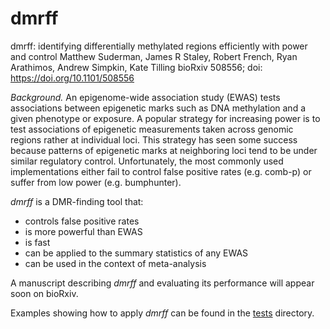 # dmrff

dmrff: identifying differentially methylated regions efficiently with power and control
Matthew Suderman, James R Staley, Robert French, Ryan Arathimos, Andrew Simpkin, Kate Tilling
bioRxiv 508556; doi: https://doi.org/10.1101/508556

*Background.* An epigenome-wide association study (EWAS) tests associations between epigenetic marks
such as DNA methylation and a given phenotype or exposure.
A popular strategy for increasing power is to test associations of epigenetic measurements taken
across genomic regions rather at individual loci.
This strategy has seen some success because patterns of epigenetic marks at neighboring loci
tend to be under similar regulatory control.
Unfortunately, the most commonly used implementations either fail to control
false positive rates (e.g. comb-p) or suffer from low power (e.g. bumphunter).

*dmrff* is a DMR-finding tool that:
- controls false positive rates
- is more powerful than EWAS
- is fast
- can be applied to the summary statistics of any EWAS
- can be used in the context of meta-analysis

A manuscript describing *dmrff* and evaluating its performance will
appear soon on bioRxiv.

Examples showing how to apply *dmrff* can be found in the [tests](./tests) directory.
